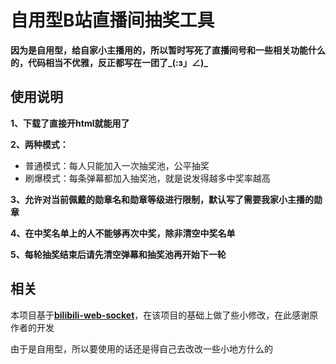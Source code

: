 # 自用型B站直播间抽奖工具

**因为是自用型，给自家小主播用的，所以暂时写死了直播间号和一些相关功能什么的，代码相当不优雅，反正都写在一团了_(:з」∠)_**

## 使用说明

**1、下载了直接开html就能用了**

**2、两种模式：**

- 普通模式：每人只能加入一次抽奖池，公平抽奖
- 刷爆模式：每条弹幕都加入抽奖池，就是说发得越多中奖率越高

**3、允许对当前佩戴的勋章名和勋章等级进行限制，默认写了需要我家小主播的勋章**

**4、在中奖名单上的人不能够再次中奖，除非清空中奖名单**

**5、每轮抽奖结束后请先清空弹幕和抽奖池再开始下一轮**

## 相关

本项目基于[**bilibili-web-socket**](https://github.com/LeeeeeeM/bilibili-web-socket)，在该项目的基础上做了些小修改，在此感谢原作者的开发

由于是自用型，所以要使用的话还是得自己去改改一些小地方什么的